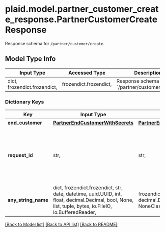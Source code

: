 # plaid.model.partner_customer_create_response.PartnerCustomerCreateResponse

Response schema for `/partner/customer/create`.

## Model Type Info
Input Type | Accessed Type | Description | Notes
------------ | ------------- | ------------- | -------------
dict, frozendict.frozendict,  | frozendict.frozendict,  | Response schema for &#x60;/partner/customer/create&#x60;. | 

### Dictionary Keys
Key | Input Type | Accessed Type | Description | Notes
------------ | ------------- | ------------- | ------------- | -------------
**end_customer** | [**PartnerEndCustomerWithSecrets**](PartnerEndCustomerWithSecrets.md) | [**PartnerEndCustomerWithSecrets**](PartnerEndCustomerWithSecrets.md) |  | [optional] 
**request_id** | str,  | str,  | A unique identifier for the request, which can be used for troubleshooting. This identifier, like all Plaid identifiers, is case sensitive. | [optional] 
**any_string_name** | dict, frozendict.frozendict, str, date, datetime, uuid.UUID, int, float, decimal.Decimal, bool, None, list, tuple, bytes, io.FileIO, io.BufferedReader,  | frozendict.frozendict, str, decimal.Decimal, BoolClass, NoneClass, tuple, bytes, FileIO | any string name can be used but the value must be the correct type | [optional]

[[Back to Model list]](../../README.md#documentation-for-models) [[Back to API list]](../../README.md#documentation-for-api-endpoints) [[Back to README]](../../README.md)


